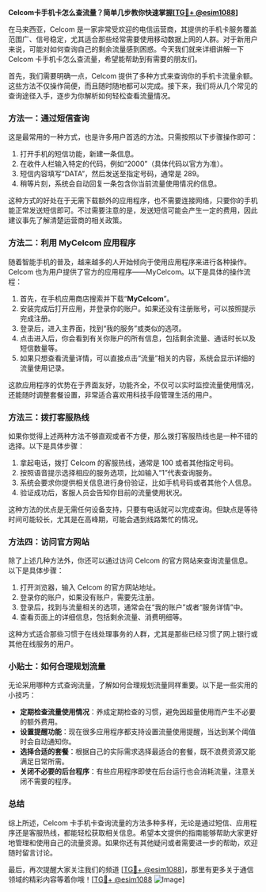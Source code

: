 **Celcom卡手机卡怎么查流量？简单几步教你快速掌握[[TG💪+ @esim1088](https://t.me/s/esim1088)]**

在马来西亚，Celcom 是一家非常受欢迎的电信运营商，其提供的手机卡服务覆盖范围广、信号稳定，尤其适合那些经常需要使用移动数据上网的人群。对于新用户来说，可能对如何查询自己的剩余流量感到困惑。今天我们就来详细讲解一下 Celcom 卡手机卡怎么查流量，希望能帮助到有需要的朋友们。

首先，我们需要明确一点，Celcom 提供了多种方式来查询你的手机卡流量余额。这些方法不仅操作简便，而且随时随地都可以完成。接下来，我们将从几个常见的查询途径入手，逐步为你解析如何轻松查看流量情况。

### 方法一：通过短信查询

这是最常用的一种方式，也是许多用户首选的方法。只需按照以下步骤操作即可：

1. 打开手机的短信功能，新建一条信息。
2. 在收件人栏输入特定的代码，例如“2000”（具体代码以官方为准）。
3. 短信内容填写“DATA”，然后发送至指定号码，通常是 289。
4. 稍等片刻，系统会自动回复一条包含你当前流量使用情况的信息。

这种方式的好处在于无需下载额外的应用程序，也不需要连接网络，只要你的手机能正常发送短信即可。不过需要注意的是，发送短信可能会产生一定的费用，因此建议事先了解清楚运营商的相关政策。

### 方法二：利用 MyCelcom 应用程序

随着智能手机的普及，越来越多的人开始倾向于使用应用程序来进行各种操作。Celcom 也为用户提供了官方的应用程序——MyCelcom。以下是具体的操作流程：

1. 首先，在手机应用商店搜索并下载“**MyCelcom**”。
2. 安装完成后打开应用，并登录你的账户。如果还没有注册账号，可以按照提示完成注册。
3. 登录后，进入主界面，找到“我的服务”或类似的选项。
4. 点击进入后，你会看到有关你账户的所有信息，包括剩余流量、通话时长以及短信数量等。
5. 如果只想查看流量详情，可以直接点击“流量”相关的内容，系统会显示详细的流量使用记录。

这款应用程序的优势在于界面友好，功能齐全，不仅可以实时监控流量使用情况，还能随时调整套餐设置，非常适合喜欢用科技手段管理生活的用户。

### 方法三：拨打客服热线

如果你觉得上述两种方法不够直观或者不方便，那么拨打客服热线也是一种不错的选择。以下是具体步骤：

1. 拿起电话，拨打 Celcom 的客服热线，通常是 100 或者其他指定号码。
2. 按照语音提示选择相应的服务选项，比如输入“1”代表查询服务。
3. 系统会要求你提供相关信息进行身份验证，比如手机号码或者其他个人信息。
4. 验证成功后，客服人员会告知你目前的流量使用状况。

这种方法的优点是无需任何设备支持，只要有电话就可以完成查询。但缺点是等待时间可能较长，尤其是在高峰期，可能会遇到线路繁忙的情况。

### 方法四：访问官方网站

除了上述几种方法外，你还可以通过访问 Celcom 的官方网站来查询流量信息。以下是具体步骤：

1. 打开浏览器，输入 Celcom 的官方网站地址。
2. 登录你的账户，如果没有账户，需要先注册。
3. 登录后，找到与流量相关的选项，通常会在“我的账户”或者“服务详情”中。
4. 查看页面上的详细信息，包括剩余流量、消费明细等。

这种方式适合那些习惯于在线处理事务的人群，尤其是那些已经习惯了网上银行或其他在线服务的用户。

### 小贴士：如何合理规划流量

无论采用哪种方式查询流量，了解如何合理规划流量同样重要。以下是一些实用的小技巧：

- **定期检查流量使用情况**：养成定期检查的习惯，避免因超量使用而产生不必要的额外费用。
- **设置提醒功能**：现在很多应用程序都支持设置流量使用提醒，当达到某个阈值时会自动通知你。
- **选择合适的套餐**：根据自己的实际需求选择最适合的套餐，既不浪费资源又能满足日常所需。
- **关闭不必要的后台程序**：有些应用程序即使在后台运行也会消耗流量，注意关闭不需要的程序。

### 总结

综上所述，Celcom 卡手机卡查询流量的方法多种多样，无论是通过短信、应用程序还是客服热线，都能轻松获取相关信息。希望本文提供的指南能够帮助大家更好地管理和使用自己的流量资源。如果你还有其他疑问或者需要进一步的帮助，欢迎随时留言讨论。

最后，再次提醒大家关注我们的频道 [[TG💪+ @esim1088](https://t.me/s/esim1088)]，那里有更多关于通信领域的精彩内容等着你哦！[[TG💪+ @esim1088](https://t.me/s/esim1088) ![Image](https://i.postimg.cc/4NQfJmqS/Snipaste-2025-05-13-00-14-12.png)]